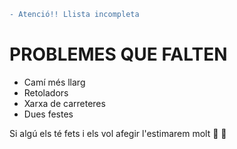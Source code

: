 ```diff
- Atenció!! Llista incompleta
```
# PROBLEMES QUE FALTEN
- Camí més llarg
- Retoladors
- Xarxa de carreteres
- Dues festes

Si algú els té fets i els vol afegir l'estimarem molt :purple_heart: :yellow_heart:
